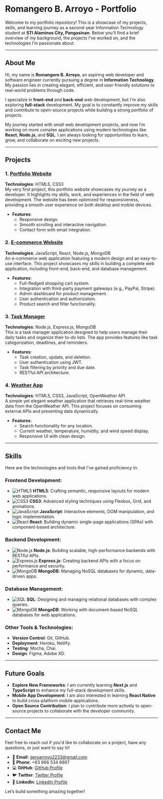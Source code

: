 # Romangero B. Arroyo - Portfolio

Welcome to my portfolio repository! This is a showcase of my projects, skills, and learning journey as a second-year Information Technology student at **STI Alaminos City, Pangasinan**. Below you'll find a brief overview of my background, the projects I've worked on, and the technologies I’m passionate about.

---

## About Me

Hi, my name is **Romangero B. Arroyo**, an aspiring web developer and software engineer currently pursuing a degree in **Information Technology**. My passion lies in creating elegant, efficient, and user-friendly solutions to real-world problems through code.

I specialize in **front-end** and **back-end** web development, but I'm also exploring **full-stack** development. My goal is to constantly improve my skills and contribute to open-source projects while building a strong portfolio of projects.

My journey started with small web development projects, and now I’m working on more complex applications using modern technologies like **React**, **Node.js**, and **SQL**. I am always looking for opportunities to learn, grow, and collaborate on exciting new projects.

---

## Projects

### 1. [Portfolio Website](https://github.com/yourusername/portfolio)
**Technologies**: HTML5, CSS3  
My very first project, this portfolio website showcases my journey as a developer. It highlights my skills, work, and experiences in the field of web development. The website has been optimized for responsiveness, providing a smooth user experience on both desktop and mobile devices.

- **Features**:
  - Responsive design.
  - Smooth scrolling and interactive navigation.
  - Contact form with email integration.

### 2. [E-commerce Website](https://github.com/yourusername/ecommerce)
**Technologies**: JavaScript, React, Node.js, MongoDB  
An e-commerce web application featuring a modern design and an easy-to-use interface. This project showcases my skills in building a complete web application, including front-end, back-end, and database management.

- **Features**:
  - Full-fledged shopping cart system.
  - Integration with third-party payment gateways (e.g., PayPal, Stripe).
  - Admin dashboard for product management.
  - User authentication and authorization.
  - Product search and filter functionality.

### 3. [Task Manager](https://github.com/yourusername/task-manager)
**Technologies**: Node.js, Express.js, MongoDB  
This is a task manager application designed to help users manage their daily tasks and organize their to-do lists. The app provides features like task categorization, deadlines, and reminders.

- **Features**:
  - Task creation, update, and deletion.
  - User authentication using JWT.
  - Task filtering by priority and due date.
  - RESTful API architecture.

### 4. [Weather App](https://github.com/yourusername/weather-app)
**Technologies**: HTML5, CSS3, JavaScript, OpenWeather API  
A simple yet elegant weather application that retrieves real-time weather data from the OpenWeather API. This project focuses on consuming external APIs and presenting data dynamically.

- **Features**:
  - Search functionality for any location.
  - Current weather, temperature, humidity, and wind speed display.
  - Responsive UI with clean design.

---

## Skills

Here are the technologies and tools that I’ve gained proficiency in:

### Frontend Development:
- ![HTML5](https://img.shields.io/badge/-HTML5-E34F26?style=flat-square&logo=html5&logoColor=white) **HTML5**: Crafting semantic, responsive layouts for modern web applications.
- ![CSS3](https://img.shields.io/badge/-CSS3-1572B6?style=flat-square&logo=css3) **CSS3**: Advanced styling techniques using Flexbox, Grid, and animations.
- ![JavaScript](https://img.shields.io/badge/-JavaScript-F7DF1E?style=flat-square&logo=javascript&logoColor=black) **JavaScript**: Interactive elements, DOM manipulation, and logic implementation.
- ![React](https://img.shields.io/badge/-React-61DAFB?style=flat-square&logo=react&logoColor=black) **React**: Building dynamic single-page applications (SPAs) with component-based architecture.

### Backend Development:
- ![Node.js](https://img.shields.io/badge/-Node.js-339933?style=flat-square&logo=node.js&logoColor=white) **Node.js**: Building scalable, high-performance backends with RESTful APIs.
- ![Express.js](https://img.shields.io/badge/-Express.js-000000?style=flat-square&logo=express&logoColor=white) **Express.js**: Creating backend APIs with a focus on performance and security.
- ![MongoDB](https://img.shields.io/badge/-MongoDB-47A248?style=flat-square&logo=mongodb&logoColor=white) **MongoDB**: Managing NoSQL databases for dynamic, data-driven apps.

### Database Management:
- ![SQL](https://img.shields.io/badge/-SQL-4479A1?style=flat-square&logo=mysql&logoColor=white) **SQL**: Designing and managing relational databases with complex queries.
- ![MongoDB](https://img.shields.io/badge/-MongoDB-47A248?style=flat-square&logo=mongodb&logoColor=white) **MongoDB**: Working with document-based NoSQL databases for web applications.

### Other Tools & Technologies:
- **Version Control**: Git, GitHub.
- **Deployment**: Heroku, Netlify.
- **Testing**: Mocha, Chai.
- **Design**: Figma, Adobe XD.

---

## Future Goals

- **Explore New Frameworks**: I am currently learning **Next.js** and **TypeScript** to enhance my full-stack development skills.
- **Mobile App Development**: I am also interested in learning **React Native** to build cross-platform mobile applications.
- **Open Source Contribution**: I plan to contribute more actively to open-source projects to collaborate with the developer community.

---

## Contact Me

Feel free to reach out if you'd like to collaborate on a project, have any questions, or just want to say hi!

- 📧 **Email**: [geroarroyo2233@gmail.com](mailto:geroarroyo2233@gmail.com)
- 📱 **Phone**: +63 966 534 6667
- 💻 **GitHub**: [GitHub Profile](https://github.com/yourusername)
- 🐦 **Twitter**: [Twitter Profile](https://twitter.com/yourusername)
- 💼 **LinkedIn**: [LinkedIn Profile](https://linkedin.com/in/yourusername)

Let’s build something amazing together!
